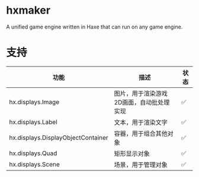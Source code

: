 # hxmaker
A unified game engine written in Haxe that can run on any game engine.

# 支持
| 功能 | 描述 | 状态 |
--- | --- | ---
| hx.displays.Image | 图片，用于渲染游戏2D画面，自动批处理实现 | ✅ |
| hx.displays.Label | 文本，用于渲染文字 | ✅ |
| hx.displays.DisplayObjectContainer | 容器，用于组合其他对象 | ✅ |
| hx.displays.Quad | 矩形显示对象 | ✅ |
| hx.displays.Scene | 场景，用于管理对象 | ✅ |